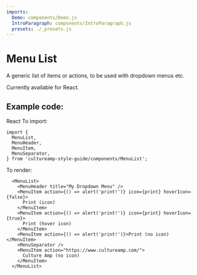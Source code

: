 ```yaml
---
imports:
  Demo: components/Demo.js
  IntroParagraph: components/IntroParagraph.js
  presets: ./_presets.js
---
```


# Menu List

<IntroParagraph>

A generic list of items or actions, to be used with dropdown menus etc.

Currently available for React.

</IntroParagraph>

<Demo presets={presets} />

## Example code:

React To import:

```
import {
  MenuList,
  MenuHeader,
  MenuItem,
  MenuSeparator,
} from 'cultureamp-style-guide/components/MenuList';
```

To render:

```
  <MenuList>
    <MenuHeader title="My Dropdown Menu" />
    <MenuItem action={() => alert('print!')} icon={print} hoverIcon={false}>
      Print (icon)
    </MenuItem>
    <MenuItem action={() => alert('print!')} icon={print} hoverIcon={true}>
      Print (hover icon)
    </MenuItem>
    <MenuItem action={() => alert('print!')}>Print (no icon)</MenuItem>
    <MenuSeparator />
    <MenuItem action="https://www.cultureamp.com/">
      Culture Amp (no icon)
    </MenuItem>
  </MenuList>
```
